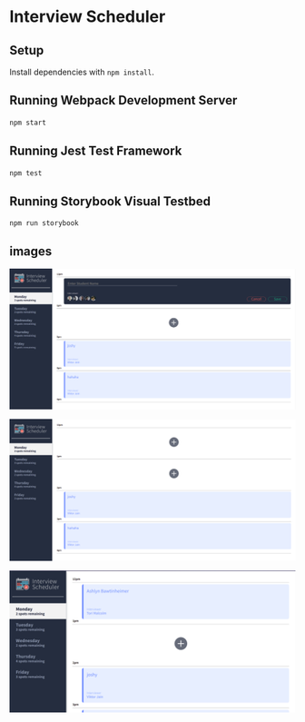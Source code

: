 # Interview Scheduler

## Setup

Install dependencies with `npm install`.

## Running Webpack Development Server

```sh
npm start
```

## Running Jest Test Framework

```sh
npm test
```

## Running Storybook Visual Testbed

```sh
npm run storybook
```

## images

![image of form](https://github.com/jbawt/scheduler/blob/master/docs/screen-shots/form.png)

![image of main page](https://github.com/jbawt/scheduler/blob/master/docs/screen-shots/main-page.png)

![image of new appt booked](https://github.com/jbawt/scheduler/blob/master/docs/screen-shots/new-appt.png)
